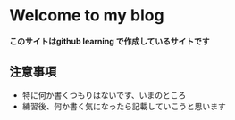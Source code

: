 # Welcome to my blog

__このサイトはgithub learning で作成しているサイトです__

## 注意事項
* 特に何か書くつもりはないです、いまのところ
* 練習後、何か書く気になったら記載していこうと思います

